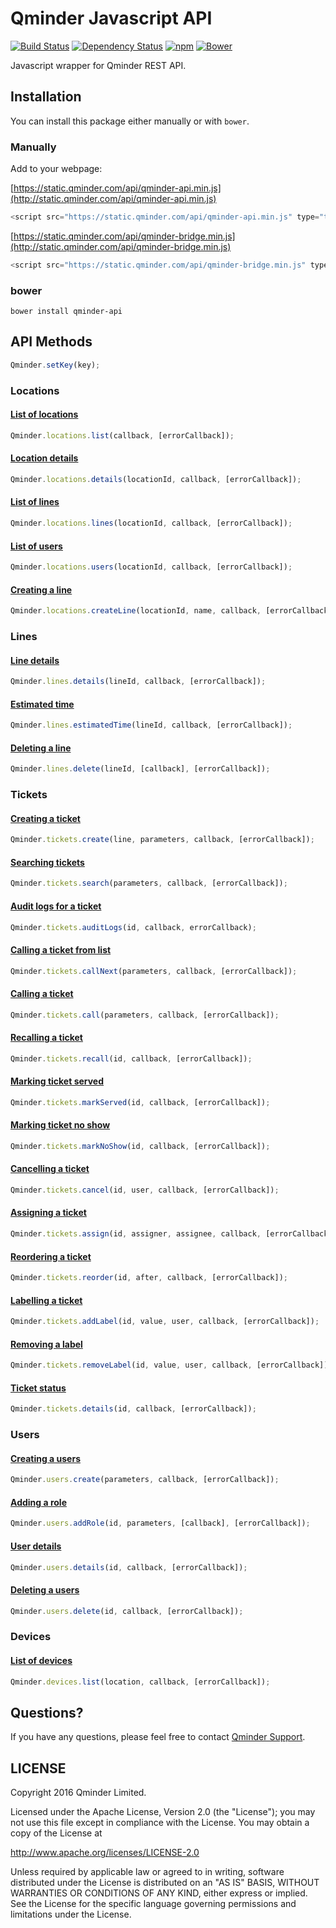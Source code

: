 # Qminder Javascript API
[![Build Status](https://travis-ci.org/Qminder/javascript-api.svg?branch=master)](https://travis-ci.org/Qminder/javascript-api) [![Dependency Status](https://gemnasium.com/Qminder/qminder-api.svg)](https://gemnasium.com/Qminder/qminder-api)
[![npm](https://img.shields.io/npm/v/qminder-api.svg)](https://www.npmjs.com/package/qminder-api)
[![Bower](https://img.shields.io/bower/v/qminder-api.svg)](http://bower.io/search/?q=qminder-api)

Javascript wrapper for Qminder REST API.

## Installation

You can install this package either manually or with `bower`.

### Manually

Add to your webpage:

[https://static.qminder.com/api/qminder-api.min.js](http://static.qminder.com/api/qminder-api.min.js)
```js
<script src="https://static.qminder.com/api/qminder-api.min.js" type="text/javascript"></script>
```

[https://static.qminder.com/api/qminder-bridge.min.js](http://static.qminder.com/api/qminder-bridge.min.js)
```js
<script src="https://static.qminder.com/api/qminder-bridge.min.js" type="text/javascript"></script>
```

### bower

```shell
bower install qminder-api
```

## API Methods

```js
Qminder.setKey(key);
```

### Locations

#### [List of locations](https://www.qminder.com/docs/api/locations/#list)
```js
Qminder.locations.list(callback, [errorCallback]);
```

#### [Location details](https://www.qminder.com/docs/api/locations/#details)
```js
Qminder.locations.details(locationId, callback, [errorCallback]);
```

#### [List of lines](https://www.qminder.com/docs/api/locations/#lines)
```js
Qminder.locations.lines(locationId, callback, [errorCallback]);
```

#### [List of users](https://www.qminder.com/docs/api/locations/#users)
```js
Qminder.locations.users(locationId, callback, [errorCallback]);
```

#### [Creating a line](https://www.qminder.com/docs/api/locations/#newline)
```js
Qminder.locations.createLine(locationId, name, callback, [errorCallback]);
```

### Lines

#### [Line details](https://www.qminder.com/docs/api/lines/#details)
```js
Qminder.lines.details(lineId, callback, [errorCallback]);
```

#### [Estimated time](https://www.qminder.com/docs/api/lines/#estimated-time-of-service)
```js
Qminder.lines.estimatedTime(lineId, callback, [errorCallback]);
```

#### [Deleting a line](https://www.qminder.com/docs/api/lines/#deleting)
```js
Qminder.lines.delete(lineId, [callback], [errorCallback]);
```


### Tickets

#### [Creating a ticket](https://www.qminder.com/docs/api/tickets/#creating)
```js
Qminder.tickets.create(line, parameters, callback, [errorCallback]);
```

#### [Searching tickets](https://www.qminder.com/docs/api/tickets/#search)
```js
Qminder.tickets.search(parameters, callback, [errorCallback]);
```

#### [Audit logs for a ticket](http://qminderapp.com/docs/api/tickets/#auditlogs)
```js
Qminder.tickets.auditLogs(id, callback, errorCallback);
```

#### [Calling a ticket from list](http://qminderapp.com/docs/api/tickets/#calling-from-list)
```js
Qminder.tickets.callNext(parameters, callback, [errorCallback]);
```

#### [Calling a ticket](https://www.qminder.com/docs/api/tickets/#calling)
```js
Qminder.tickets.call(parameters, callback, [errorCallback]);
```

#### [Recalling a ticket](http://qminderapp.com/docs/api/tickets/#recalling)
```js
Qminder.tickets.recall(id, callback, [errorCallback]);
```

#### [Marking ticket served](http://qminderapp.com/docs/api/tickets/#marking-served)
```js
Qminder.tickets.markServed(id, callback, [errorCallback]);
```

#### [Marking ticket no show](http://qminderapp.com/docs/api/tickets/#marking-noshow)
```js
Qminder.tickets.markNoShow(id, callback, [errorCallback]);
```

#### [Cancelling a ticket](http://qminderapp.com/docs/api/tickets/#cancelling)
```js
Qminder.tickets.cancel(id, user, callback, [errorCallback]);
```

#### [Assigning a ticket](http://qminderapp.com/docs/api/tickets/#assigning)
```js
Qminder.tickets.assign(id, assigner, assignee, callback, [errorCallback]);
```

#### [Reordering a ticket](http://qminderapp.com/docs/api/tickets/#reordering)
```js
Qminder.tickets.reorder(id, after, callback, [errorCallback]);
```

#### [Labelling a ticket](http://qminderapp.com/docs/api/tickets/#labelling)
```js
Qminder.tickets.addLabel(id, value, user, callback, [errorCallback]);
```

#### [Removing a label](http://qminderapp.com/docs/api/tickets/#removing-label)
```js
Qminder.tickets.removeLabel(id, value, user, callback, [errorCallback]);
```

#### [Ticket status](https://www.qminder.com/docs/api/tickets/#status)
```js
Qminder.tickets.details(id, callback, [errorCallback]);
```

### Users

#### [Creating a users](https://www.qminder.com/docs/api/users/#creating)
```js
Qminder.users.create(parameters, callback, [errorCallback]);
```

#### [Adding a role](https://www.qminder.com/docs/api/users/#adding-role)
```js
Qminder.users.addRole(id, parameters, [callback], [errorCallback]);
```

#### [User details](http://qminderapp.com/docs/api/users/#details)
```js
Qminder.users.details(id, callback, [errorCallback]);
```

#### [Deleting a users](http://qminderapp.com/docs/api/users/#deleting)
```js
Qminder.users.delete(id, callback, [errorCallback]);
```

### Devices

#### [List of devices](http://qminderapp.com/docs/api/devices/)
```js
Qminder.devices.list(location, callback, [errorCallback]);
```

## Questions?

If you have any questions, please feel free to contact
[Qminder Support](mailto:support@qminderapp.com).


## LICENSE

Copyright 2016 Qminder Limited.

Licensed under the Apache License, Version 2.0 (the "License");
you may not use this file except in compliance with the License.
You may obtain a copy of the License at

<http://www.apache.org/licenses/LICENSE-2.0>

Unless required by applicable law or agreed to in writing, software
distributed under the License is distributed on an "AS IS" BASIS,
WITHOUT WARRANTIES OR CONDITIONS OF ANY KIND, either express or implied.
See the License for the specific language governing permissions and
limitations under the License.
